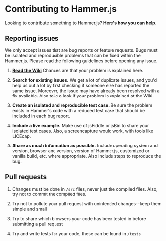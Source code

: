 # Contributing to Hammer.js

Looking to contribute something to Hammer.js? **Here's how you can help.**


## Reporting issues

We only accept issues that are bug reports or feature requests. Bugs must be
isolated and reproducible problems that can be fixed within the Hammer.js.
Please read the following guidelines before opening any issue.

1. [**Read the Wiki**](https://github.com/EightMedia/hammer.js/wiki) Chances are
that your problem is explained here.

2. **Search for existing issues.** We get a lot of duplicate issues, and you'd
help us out a lot by first checking if someone else has reported the same issue.
Moreover, the issue may have already been resolved with a fix available. Also
take a look if your problem is explained at the Wiki.

3. **Create an isolated and reproducible test case.** Be sure the problem exists
in Hammer's code with a reduced test case that should be included in each bug
report.

4. **Include a live example.** Make use of jsFiddle or jsBin to share your
isolated test cases. Also, a screencapture would work, with tools like LICEcap.

5. **Share as much information as possible.** Include operating system and
version, browser and version, version of Hammer.js, customized or vanilla build,
etc. where appropriate. Also include steps to reproduce the bug.

## Pull requests

1. Changes must be done in `/src` files, never just the compiled files. Also, try
not to commit the compiled files.

2. Try not to pollute your pull request with unintended changes--keep them simple
and small

3. Try to share which browsers your code has been tested in before submitting a
pull request

4. Try and write tests for your code, these can be found in `/tests`

